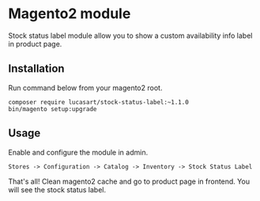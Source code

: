 # Magento2 module
Stock status label module allow you to show a custom availability info label in product page.

## Installation
Run command below from your magento2 root.
```
composer require lucasart/stock-status-label:~1.1.0
bin/magento setup:upgrade
```
## Usage
Enable and configure the module in admin.
```
Stores -> Configuration -> Catalog -> Inventory -> Stock Status Label
```
That's all! Clean magento2 cache and go to product page in frontend. You will see the stock status label.
